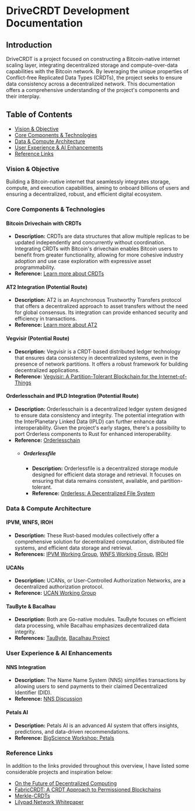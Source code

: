 # DriveCRDT Development Documentation

## Introduction
DriveCRDT is a project focused on constructing a Bitcoin-native internet scaling layer, integrating decentralized storage and compute-over-data capabilities with the Bitcoin network. By leveraging the unique properties of Conflict-free Replicated Data Types (CRDTs), the project seeks to ensure data consistency across a decentralized network. This documentation offers a comprehensive understanding of the project's components and their interplay.

## Table of Contents
- [Vision & Objective](#vision--objective)
- [Core Components & Technologies](#core-components--technologies)
- [Data & Compute Architecture](#data--compute-architecture)
- [User Experience & AI Enhancements](#user-experience--ai-enhancements)
- [Reference Links](#reference-links)

### Vision & Objective
Building a Bitcoin-native internet that seamlessly integrates storage, compute, and execution capabilities, aiming to onboard billions of users and ensuring a decentralized, robust, and efficient digital ecosystem.

### Core Components & Technologies

#### Bitcoin Drivechain with CRDTs
- **Description:** CRDTs are data structures that allow multiple replicas to be updated independently and concurrently without coordination. Integrating CRDTs with Bitcoin's drivechain enables Bitcoin users to benefit from greater functionality, allowing for more cohesive industry adoption and use case exploration with expressive asset programmability. 
- **Reference:** [Learn more about CRDTs](https://en.wikipedia.org/wiki/Conflict-free_replicated_data_type)

#### AT2 Integration (Potential Route)
- **Description:** AT2 is an Asynchronous Trustworthy Transfers protocol that offers a decentralized approach to asset transfers without the need for global consensus. Its integration can provide enhanced security and efficiency in transactions.
- **Reference:** [Learn more about AT2](https://arxiv.org/abs/2002.07763)

#### Vegvisir (Potential Route)
- **Description:** Vegvisir is a CRDT-based distributed ledger technology that ensures data consistency in decentralized systems, even in the presence of network partitions. It offers a robust framework for building decentralized applications.
- **Reference:** [Vegvisir: A Partition-Tolerant Blockchain for the Internet-of-Things](https://www.researchgate.net/publication/334448816_Vegvisir_A_Partition-Tolerant_Blockchain_for_the_Internet-of-Things)

#### Orderlesschain and IPLD Integration (Potential Route)
- **Description:** Orderlesschain is a decentralized ledger system designed to ensure data consistency and integrity. The potential integration with the InterPlanetary Linked Data (IPLD) can further enhance data interoperability. Given the project's early stages, there's a possibility to port Orderless components to Rust for enhanced interoperability.
- **Reference:** [Orderlesschain](https://github.com/orderless-chain)
  - ##### Orderlessfile
    - **Description:** Orderlessfile is a decentralized storage module designed for efficient data storage and retrieval. It focuses on ensuring that data remains consistent, available, and partition-tolerant.
    - **Reference:** [Orderless: A Decentralized File System](https://arxiv.org/pdf/2210.01477.pdf)


### Data & Compute Architecture
#### IPVM, WNFS, IROH
- **Description:** These Rust-based modules collectively offer a comprehensive solution for decentralized computation, distributed file systems, and efficient data storage and retrieval.
- **References:** [IPVM Working Group](https://github.com/ipvm-wg), [WNFS Working Group](https://github.com/wnfs-wg/), [IROH](https://github.com/n0-computer/iroh)

#### UCANs
- **Description:** UCANs, or User-Controlled Authorization Networks, are a decentralized authorization protocol.
- **Reference:** [UCAN Working Group](https://github.com/ucan-wg)

#### TauByte & Bacalhau
- **Description:** Both are Go-native modules. TauByte focuses on efficient data processing, while Bacalhau emphasizes decentralized data integrity.
- **References:** [TauByte](https://github.com/taubyte), [Bacalhau Project](https://github.com/bacalhau-project)

### User Experience & AI Enhancements
#### NNS Integration
- **Description:** The Name Name System (NNS) simplifies transactions by allowing users to send payments to their claimed Decentralized Identifier (DID).
- **Reference:** [NNS Discussion](https://talk.fission.codes/t/nns-the-name-name-system/3684)

#### Petals AI
- **Description:** Petals AI is an advanced AI system that offers insights, predictions, and data-driven recommendations.
- **Reference:** [BigScience Workshop: Petals](https://github.com/bigscience-workshop/petals)

### Reference Links
In addition to the links provided throughout this overview, I have listed some considerable projects and inspiration below:
- [On the Future of Decentralized Computing](https://research.protocol.ai/publications/on-the-future-of-decentralized-computing/vukolic2021.pdf)
- [FabricCRDT: A CRDT Approach to Permissioned Blockchains](https://www.researchgate.net/publication/337455334_FabricCRDT_A_Conflict-Free_Replicated_Datatypes_Approach_to_Permissioned_Blockchains)
- [Merkle-CRDTs](https://research.protocol.ai/blog/2019/a-new-lab-for-resilient-networks-research/PL-TechRep-merkleCRDT-v0.1-Dec30.pdf)
- [Lilypad Network Whitepaper](https://docs.lilypadnetwork.org/research-and-vision/whitepaper)
